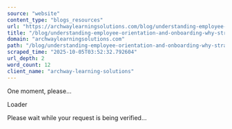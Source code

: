 ```yaml
---
source: "website"
content_type: "blogs_resources"
url: "https://archwaylearningsolutions.com/blog/understanding-employee-orientation-and-onboarding-why-strategies-matter/"
title: "/blog/understanding-employee-orientation-and-onboarding-why-strategies-matter/"
domain: "archwaylearningsolutions.com"
path: "/blog/understanding-employee-orientation-and-onboarding-why-strategies-matter/"
scraped_time: "2025-10-05T03:52:32.792604"
url_depth: 2
word_count: 12
client_name: "archway-learning-solutions"
---
```


One moment, please...

Loader

Please wait while your request is being verified...